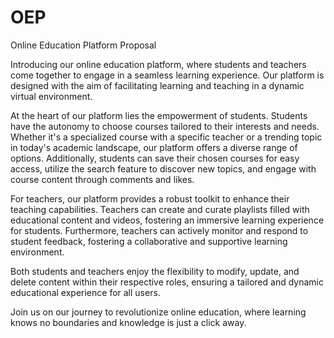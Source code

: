 # OEP
Online Education Platform Proposal

Introducing our online education platform, where students and teachers come together to engage in a seamless learning experience. Our platform is designed with the aim of facilitating learning and teaching in a dynamic virtual environment.

At the heart of our platform lies the empowerment of students. Students have the autonomy to choose courses tailored to their interests and needs. Whether it's a specialized course with a specific teacher or a trending topic in today's academic landscape, our platform offers a diverse range of options. Additionally, students can save their chosen courses for easy access, utilize the search feature to discover new topics, and engage with course content through comments and likes.

For teachers, our platform provides a robust toolkit to enhance their teaching capabilities. Teachers can create and curate playlists filled with educational content and videos, fostering an immersive learning experience for students. Furthermore, teachers can actively monitor and respond to student feedback, fostering a collaborative and supportive learning environment.

Both students and teachers enjoy the flexibility to modify, update, and delete content within their respective roles, ensuring a tailored and dynamic educational experience for all users.

Join us on our journey to revolutionize online education, where learning knows no boundaries and knowledge is just a click away.

